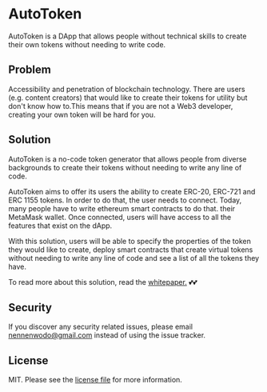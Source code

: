 # AutoToken
AutoToken is a DApp that allows people without technical skills to create their own tokens without needing to write code.

## Problem
Accessibility and penetration of blockchain technology. There are users (e.g. content creators) that would like to create their tokens for utility but don't know how to.This means that if you are not a Web3 developer, creating your own token will be hard for you. 

## Solution
AutoToken is a no-code token generator that allows people from diverse backgrounds  to create their tokens without needing to write any line of code. 

AutoToken aims to offer its users the ability to create ERC-20, ERC-721  and ERC 1155 tokens. In order to do that, the user needs to connect. Today, many people have to write ethereum smart contracts to do that. their MetaMask wallet. Once connected, users will have access to all the features that exist on the dApp.

With this solution, users will be able to specify the properties of the token they would like to create, deploy smart contracts that create virtual tokens without needing to write any line of code and see a list of all the tokens they have.

To read more about this solution, read the [whitepaper.](https://docs.google.com/document/d/1eEq2oF-_Vto4yFNgOWt58YgWzCOyji0R1u9k0msbZ8U/edit?usp=sharing) 💕💕

## Security
If you discover any security related issues, please email nennenwodo@gmail.com instead of using the issue tracker.

## License
MIT. Please see the [license file](https://github.com/AdoraNwodo/nocode-token-generator-dapp/blob/main/LICENSE) for more information.
